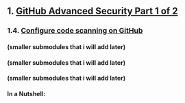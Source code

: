 ## 1. [GitHub Advanced Security Part 1 of 2](https://learn.microsoft.com/en-us/training/paths/github-advanced-security/)

### 1.4. [Configure code scanning on GitHub](https://learn.microsoft.com/en-us/training/modules/configure-code-scanning/)

#### (smaller submodules that i will add later)
#### (smaller submodules that i will add later)
#### (smaller submodules that i will add later)

#### In a Nutshell:

